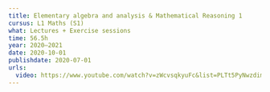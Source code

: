```yaml
---
title: Elementary algebra and analysis & Mathematical Reasoning 1
cursus: L1 Maths (S1)
what: Lectures + Exercise sessions
time: 56.5h
year: 2020–2021
date: 2020-10-01
publishdate: 2020-07-01
urls:
  video: https://www.youtube.com/watch?v=zWcvsqkyuFc&list=PLTt5PyNwzdimZnxXcAy-fiPCsLGPgeQ4F
---
```

